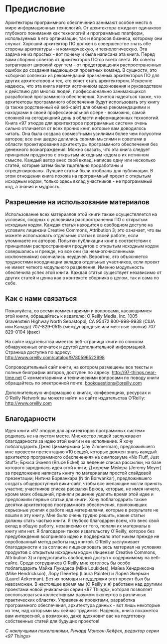 # Предисловие
Архитекторы программного обеспечения занимают особое место в мире
информационных технологий. От архитектора ожидают одинаково глубокого
понимания как технологий и программных платформ, используемых в его
организации, так и вопросов бизнеса, которому они служат. Хороший
архитектор ПО должен в совершенстве знать обе стороны архитектуры - и
коммерческую, и технологическую. Эта задача не из простых - вот почему и
была написана эта книга.
Перед вами сборник советов от архитекторов ПО со всего света. Их советы
затрагивают широкий круг тем - от предотвращения распространенных
ошибок до создания выдающихся проектных команд. В сущности, это «сборная
солянка» из рекомендаций признанных архитекторов ПО для других
архитекторов и тех, кто хочет стать архитектором.
Искренне надеюсь, что эта книга явится источником вдохновения и
руководством к действию для многих людей, профессионально занимающихся
разработкой программного обеспечения. Хочется надеяться также, что
архитекторы программного обеспечения будут использовать эту книгу (а также
родственный ей веб-сайт) для обмена рекомендациями и находками в своей
профессиональной сфере - возможно, самой сложной на сегодняшний день
в области информационных технологий.
Книга «97 этюдов для архитекторов программных систем» очень сильно
отличается от всех прочих книг, которые вам доводилось читать. Она была
создана совместными усилиями более чем полусотни авторов; все они
щедро делились своими мыслями и советами в области проектирования
архитектуры программного обеспечения без денежного вознаграждения. Можно
сказать, что эта книга следует принципам продуктов с открытым исходным
кодом в их истинном смысле. Каждый автор внес свой вклад, написав одну
или несколько статей, которые затем были тщательно проработаны и
отрецензированы. Лучшие статьи были отобраны для публикации. В этом
отношении книга похожа на программный проект с открытым исходным кодом,
только здесь вклад участников - не программный код, а знания и мудрость.
## Разрешение на использование материалов
Использование всех материалов этой книги также осуществляется на
условиях, сходных с условиями распространения ПО с открытым исходным
кодом. Каждая статья находится в свободном доступе на условиях лицензии
Creative Commons, Attribution 3; это означает, что вы можете использовать
отдельные статьи в своей работе, если упоминаете их авторов. Попытки
публикации книг в соответствии с принципами распространения продуктов
с открытым исходным кодом совершались и прежде, но все они (за
немногочисленными исключениями) окончились неудачей. Вероятно, это
объясняется трудностями координации вкладов отдельных участников, если проект
не имеет четкого модульного разделения. Именно модульность обеспечила
успех этой книги. Каждая статья существует независимо от других статей
и ценна как в контексте сборника в целом, так и сама по себе.
## Как с нами связаться
Пожалуйста, со всеми комментариями и вопросами, касающимися этой
книги, обращайтесь к издателю:
O'Reilly Media, Inc.
1005 Gravenstein Highway North
Sebastopol, CA 95472
800-998-9938 (США или Канада)
707-829-0515 (международные или местные звонки)
707 829-0104 (факс)

На сайте издательства имеется веб-страница книги со списком
обнаруженных опечаток и другой дополнительной информацией. Страница доступна
по адресу:
http://www.oreilly.com/catalog/9780596522698

Сопроводительный сайт книги, на котором размещены все тексты и полные
биографии авторов, доступен по адресу:
http://97-things.near-time.net
С комментариями и техническими вопросами по поводу книги обращайтесь
по электронной почте:
bookquestions@oreilly.com

Дополнительную информацию о книгах, конференциях, ресурсах и O'Reilly
Network вы можете найти на сайте издательства O'Reilly:
http://www.oreilly.com

## Благодарности
Идея книги «97 этюдов для архитекторов программных систем» родилась
не на пустом месте. Множество людей заслуживают благодарности за идею
этой книги и ее исполнение. Я хочу поблагодарить Джея Циммермана (Jay
Zimmerman), предложившего мне провести презентацию «10 вещей,
которые должен знать каждый архитектор программного обеспечения» на
симпозиуме «No Fluff, Just Stuff»; Брюса Эккеля (Bruce Eckel) за ведение
списка рассылки, на базе которого зародилась идея этой книги; Джереми
Мейера (Jeremy Meyer) за предложение написать книгу по материалам
простой слайдовой презентации; Нитина Борванкара (Nitin Borwankar),
предложившего создать общедоступный вики-сайт, чтобы все желающие могли
принять участие; участников списка рассылки Брюса, которые, не имея
ничего, кроме моих обещаний, приняли решение уделить время этой идее
и предложили первые статьи для книги. Хочу поблагодарить также десятки
архитекторов программного обеспечения, приложивших серьезные усилия
к работе над материалами, которые в результате не вошли в эту книгу. Мне
было очень трудно решить, какие статьи должны стать частью книги. Я
глубоко благодарен всем, кто внес свой вклад в общую работу, независимо от
того, попали их материалы в книгу или нет.
Я благодарен также издательству O'Reilly, которое без предубеждения
восприняло идею и поддержало этот никем прежде не опробованный метод
работы над книгой. O'Reilly заслуживает благодарности и за согласие
лицензировать весь материал на условиях продуктов с открытым исходным кодом
(лицензия Creative Commons, Attribution 3) и предоставить свободный доступ
к содержимому на веб-сайте. Среди сотрудников O'Reilly мне хотелось бы
особо поблагодарить Майка Лукидеса (Mike Loukides), Майка Хендриксона
(Mike Hendrickson), Лору Пейнтер (Laura Painter) и Лорел Экерман (Laurel
Ackerman). Без их помощи и поддержки этот проект был бы невозможен.
В настоящее время мы (O'Reilly и я) работаем над другими проектами новой
уникальной серии «97 Things», которая позволяет воспользоваться
коллективным разумом экспертов в различных практических областях.
Управление проектами, разработка программного обеспечения, архитектура
данных - вот лишь некоторые из тем, над которыми мы сейчас трудимся.
Надеюсь, книга покажется вам интересной, а возможно, даже вдохновит вас
на подготовку собственных статей для будущих проектов!

*С наилучшими пожеланиями,*
*Ричард Монсон-Хейфел,*
*редактор серии «97 Things»*
